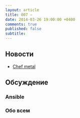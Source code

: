 ```yaml
---
layout: article
title: 007 — 
date: 2014-03-26 19:00:00 +0400
comments: true
published: false
subtitle: 
---
```


## Новости
* [Chef metal](http://www.getchef.com/blog/2014/03/04/chef-metal-0-2-release/)

## Обсуждение

### Ansible

### Обо всем

